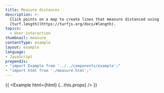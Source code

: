 ```yaml
---
title: Measure distances
description: >-
  Click points on a map to create lines that measure distanced using
  [turf.length](https://turfjs.org/docs/#length).
topics:
  - User interaction
thumbnail: measure
contentType: example
layout: example
language:
- JavaScript
prependJs:
- "import Example from '../../components/example';"
- "import html from './measure.html';"
---
```


{{ <Example html={html} {...this.props} /> }}
